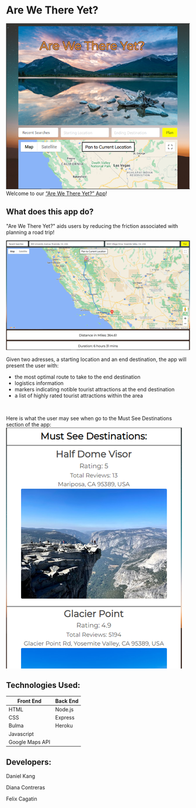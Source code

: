 # Are We There Yet?
![](public/assets//images/full_app.PNG) <br/>
Welcome to our [“Are We There Yet?” App](https://dcontrer83.github.io/Roadtrip/)! 

## What does this app do?
"Are We There Yet?" aids users by reducing the friction associated with planning a road trip! <br/>

![](public/assets/images/app_use_updated.PNG) </br>

Given two adresses, a starting location and an end destination, the app will present the user with: <br/>
- the most optimal route to take to the end destination
- logistics information 
- markers indicating notible tourist attractions at the end destination
- a list of highly rated tourist attractions within the area
</br>

Here is what the user may see when go to the Must See Destinations section of the app: <br/>
![](public/assets/images/must_see.PNG) </br>


## Technologies Used:
Front End      | Back End
-------------  | -------------
HTML           | Node.js
CSS            | Express
Bulma          | Heroku
Javascript     | 
Google Maps API| 


## Developers:
Daniel Kang <br/>

Diana Contreras <br/>

Felix Cagatin <br/>